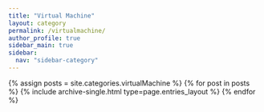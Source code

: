 ```yaml
---
title: "Virtual Machine"
layout: category
permalink: /virtualmachine/
author_profile: true
sidebar_main: true
sidebar:
  nav: "sidebar-category"
---
```


{% assign posts = site.categories.virtualMachine %}
{% for post in posts %} {% include archive-single.html type=page.entries_layout %} {% endfor %}
